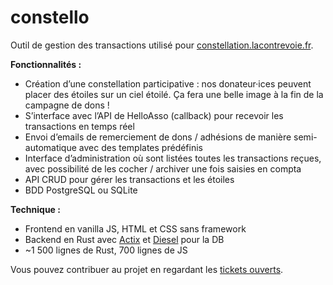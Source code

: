 # constello

Outil de gestion des transactions utilisé pour [constellation.lacontrevoie.fr](https://constellation.lacontrevoie.fr).

**Fonctionnalités :**
- Création d’une constellation participative : nos donateur·ices peuvent placer des étoiles sur un ciel étoilé. Ça fera une belle image à la fin de la campagne de dons !
- S’interface avec l’API de HelloAsso (callback) pour recevoir les transactions en temps réel
- Envoi d’emails de remerciement de dons / adhésions de manière semi-automatique avec des templates prédéfinis
- Interface d’administration où sont listées toutes les transactions reçues, avec possibilité de les cocher / archiver une fois saisies en compta
- API CRUD pour gérer les transactions et les étoiles
- BDD PostgreSQL ou SQLite

**Technique :**
- Frontend en vanilla JS, HTML et CSS sans framework
- Backend en Rust avec [Actix](https://actix.rs/) et [Diesel](https://diesel.rs) pour la DB
- ~1 500 lignes de Rust, 700 lignes de JS

Vous pouvez contribuer au projet en regardant les [tickets ouverts](https://git.42l.fr/42l/constello/issues).


